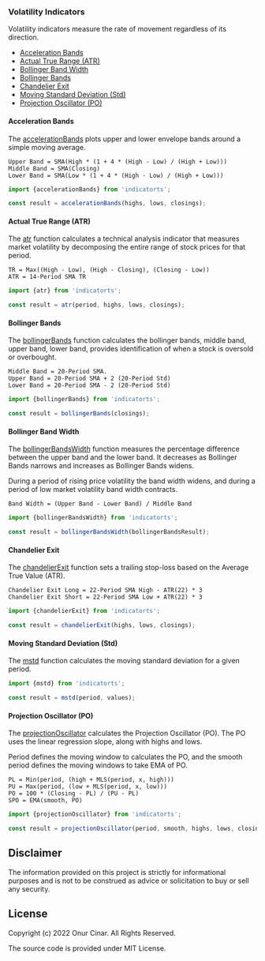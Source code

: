 ### Volatility Indicators

Volatility indicators measure the rate of movement regardless of its direction.

- [Acceleration Bands](#acceleration-bands)
- [Actual True Range (ATR)](#actual-true-range-atr)
- [Bollinger Band Width](#bollinger-band-width)
- [Bollinger Bands](#bollinger-bands)
- [Chandelier Exit](#chandelier-exit)
- [Moving Standard Deviation (Std)](#moving-standard-deviation-std)
- [Projection Oscillator (PO)](#projection-oscillator-po)

#### Acceleration Bands

The [accelerationBands](./accelerationBands.ts) plots upper and lower envelope bands around a simple moving average.

```
Upper Band = SMA(High * (1 + 4 * (High - Low) / (High + Low)))
Middle Band = SMA(Closing)
Lower Band = SMA(Low * (1 + 4 * (High - Low) / (High + Low)))
```

```TypeScript
import {accelerationBands} from 'indicatorts';

const result = accelerationBands(highs, lows, closings);
```

#### Actual True Range (ATR)

The [atr](./atr.ts) function calculates a technical analysis indicator that measures market volatility by decomposing the entire range of stock prices for that period.

```
TR = Max((High - Low), (High - Closing), (Closing - Low))
ATR = 14-Period SMA TR
```

```TypeScript
import {atr} from 'indicatorts';

const result = atr(period, highs, lows, closings);
```

#### Bollinger Bands

The [bollingerBands](./bollingerBands.ts) function calculates the bollinger bands, middle band, upper band, lower band, provides identification of when a stock is oversold or overbought.

```
Middle Band = 20-Period SMA.
Upper Band = 20-Period SMA + 2 (20-Period Std)
Lower Band = 20-Period SMA - 2 (20-Period Std)
```

```TypeScript
import {bollingerBands} from 'indicatorts';

const result = bollingerBands(closings);
```

#### Bollinger Band Width

The [bollingerBandsWidth](./bollingerBandsWidth.ts) function measures the percentage difference between the upper band and the lower band. It decreases as Bollinger Bands narrows and increases as Bollinger Bands widens.

During a period of rising price volatility the band width widens, and during a period of low market volatility band width contracts.

```
Band Width = (Upper Band - Lower Band) / Middle Band
```

```TypeScript
import {bollingerBandsWidth} from 'indicatorts';

const result = bollingerBandsWidth(bollingerBandsResult);
```

#### Chandelier Exit

The [chandelierExit](https://pkg.go.dev/github.com/cinar/indicator#ChandelierExit) function sets a trailing stop-loss based on the Average True Value (ATR).

```
Chandelier Exit Long = 22-Period SMA High - ATR(22) * 3
Chandelier Exit Short = 22-Period SMA Low + ATR(22) * 3
```

```TypeScript
import {chandelierExit} from 'indicatorts';

const result = chandelierExit(highs, lows, closings);
```

#### Moving Standard Deviation (Std)

The [mstd](./mstd.ts) function calculates the moving standard deviation for a given period.

```TypeScript
import {mstd} from 'indicatorts';

const result = mstd(period, values);
```

#### Projection Oscillator (PO)

The [projectionOscillator](./projectionOscillator.ts) calculates the Projection Oscillator (PO). The PO uses the linear regression slope, along with highs and lows.

Period defines the moving window to calculates the PO, and the smooth period defines the moving windows to take EMA of PO.

```
PL = Min(period, (high + MLS(period, x, high)))
PU = Max(period, (low + MLS(period, x, low)))
PO = 100 * (Closing - PL) / (PU - PL)
SPO = EMA(smooth, PO)
```

```TypeScript
import {projectionOscillator} from 'indicatorts';

const result = projectionOscillator(period, smooth, highs, lows, closings);
```

## Disclaimer

The information provided on this project is strictly for informational purposes and is not to be construed as advice or solicitation to buy or sell any security.

## License

Copyright (c) 2022 Onur Cinar. All Rights Reserved.

The source code is provided under MIT License.
